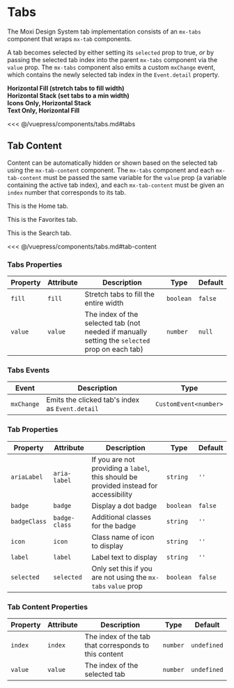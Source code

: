 # Tabs

The Moxi Design System tab implementation consists of an `mx-tabs` component that wraps `mx-tab` components.

A tab becomes selected by either setting its `selected` prop to true, _or_ by passing the selected tab index
into the parent `mx-tabs` component via the `value` prop. The `mx-tabs` component also emits a custom `mxChange`
event, which contains the newly selected tab index in the `Event.detail` property.

<!-- #region tabs -->
<section class="mds">
  <!-- The first two examples use the `value` prop and `mxChange` event on the `mx-tabs` component. -->
  <div class="my-20">
    <strong>Horizontal Fill (stretch tabs to fill width)</strong>
    <mx-tabs fill :value="activeTabA" @mxChange="e => activeTabA = e.detail">
      <mx-tab icon="ph-house" label="Home" />
      <mx-tab icon="ph-heart" label="Favorites" badge badge-class="bg-green-600" />
      <mx-tab icon="ph-magnifying-glass" label="Search" />
    </mx-tabs>
  </div>
  <div class="my-20">
    <strong>Horizontal Stack (set tabs to a min width)</strong>
    <mx-tabs class="mt-10" :value="activeTabB" @mxChange="e => activeTabB = e.detail">
      <mx-tab icon="ph-house" label="Home" />
      <mx-tab icon="ph-heart" label="Favorites" badge badge-class="bg-green-600" />
      <mx-tab icon="ph-magnifying-glass" label="Search" />
    </mx-tabs>
  </div>
  <!-- The next two examples set the `selected` prop and `click` handler on each tab. -->
  <!-- This may be preferred when you want the tab to change with the active route, for example. -->
  <div class="my-20">
    <strong>Icons Only, Horizontal Stack</strong>
    <mx-tabs class="mt-10">
      <mx-tab :selected="activeTabC === 'home'" icon="ph-house" @click="activeTabC = 'home'" />
      <mx-tab :selected="activeTabC === 'favorites'" icon="ph-heart" badge badge-class="bg-red-500" @click="activeTabC = 'favorites'" />
      <mx-tab :selected="activeTabC === 'search'" icon="ph-magnifying-glass" @click="activeTabC = 'search'" />
    </mx-tabs>
  </div>
  <div class="my-20">
    <strong>Text Only, Horizontal Fill</strong>
    <mx-tabs class="mt-10" fill>
      <mx-tab :selected="activeTabD === 'home'" label="Home" @click="activeTabD = 'home'" />
      <mx-tab :selected="activeTabD === 'favorites'" label="Favorites" @click="activeTabD = 'favorites'" />
      <mx-tab :selected="activeTabD === 'search'" label="Search" @click="activeTabD = 'search'" />
    </mx-tabs>
  </div>
</section>
<!-- #endregion tabs -->

<<< @/vuepress/components/tabs.md#tabs

## Tab Content

Content can be automatically hidden or shown based on the selected tab using the `mx-tab-content` component. The `mx-tabs` component and each `mx-tab-content` must be passed the same variable
for the `value` prop (a variable containing the active tab index), and each `mx-tab-content` must be given an `index` number that corresponds to its tab.

<!-- #region tab-content -->
<section class="mds">
  <div class="my-20 border">
    <mx-tabs fill :value="activeTabE" @mxChange="e => activeTabE = e.detail">
      <mx-tab icon="ph-house" label="Home" />
      <mx-tab icon="ph-heart" label="Favorites" />
      <mx-tab icon="ph-magnifying-glass" label="Search" />
    </mx-tabs>
    <mx-tab-content :value="activeTabE" index="0">
      <p class="px-20">This is the Home tab.</p>
    </mx-tab-content>
    <mx-tab-content :value="activeTabE" index="1">
      <p class="px-20">This is the Favorites tab.</p>
    </mx-tab-content>
    <mx-tab-content :value="activeTabE" index="2">
      <p class="px-20">This is the Search tab.</p>
    </mx-tab-content>
  </div>
</section>
<!-- #endregion tab-content -->

<<< @/vuepress/components/tabs.md#tab-content

### Tabs Properties

| Property | Attribute | Description                                                                                    | Type      | Default |
| -------- | --------- | ---------------------------------------------------------------------------------------------- | --------- | ------- |
| `fill`   | `fill`    | Stretch tabs to fill the entire width                                                          | `boolean` | `false` |
| `value`  | `value`   | The index of the selected tab (not needed if manually setting the `selected` prop on each tab) | `number`  | `null`  |

### Tabs Events

| Event      | Description                                     | Type                  |
| ---------- | ----------------------------------------------- | --------------------- |
| `mxChange` | Emits the clicked tab's index as `Event.detail` | `CustomEvent<number>` |

### Tab Properties

| Property     | Attribute     | Description                                                                           | Type      | Default |
| ------------ | ------------- | ------------------------------------------------------------------------------------- | --------- | ------- |
| `ariaLabel`  | `aria-label`  | If you are not providing a `label`, this should be provided instead for accessibility | `string`  | `''`    |
| `badge`      | `badge`       | Display a dot badge                                                                   | `boolean` | `false` |
| `badgeClass` | `badge-class` | Additional classes for the badge                                                      | `string`  | `''`    |
| `icon`       | `icon`        | Class name of icon to display                                                         | `string`  | `''`    |
| `label`      | `label`       | Label text to display                                                                 | `string`  | `''`    |
| `selected`   | `selected`    | Only set this if you are not using the `mx-tabs` `value` prop                         | `boolean` | `false` |

### Tab Content Properties

| Property | Attribute | Description                                           | Type     | Default     |
| -------- | --------- | ----------------------------------------------------- | -------- | ----------- |
| `index`  | `index`   | The index of the tab that corresponds to this content | `number` | `undefined` |
| `value`  | `value`   | The index of the selected tab                         | `number` | `undefined` |

<script>
export default {
  data() {
    return {
      activeTabA: 0,
      activeTabB: 0,
      activeTabC: 'favorites',
      activeTabD: 'search',
      activeTabE: 1,
    }
  }
}
</script>

